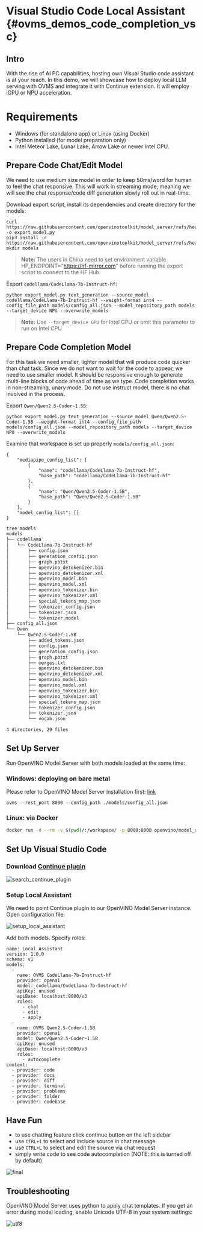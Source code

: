 # Visual Studio Code Local Assistant {#ovms_demos_code_completion_vsc}

## Intro
With the rise of AI PC capabilities, hosting own Visual Studio code assistant is at your reach. In this demo, we will showcase how to deploy local LLM serving with OVMS and integrate it with Continue extension. It will employ iGPU or NPU acceleration.

# Requirements
- Windows (for standalone app) or Linux (using Docker)
- Python installed (for model preparation only)
- Intel Meteor Lake, Lunar Lake, Arrow Lake or newer Intel CPU.

## Prepare Code Chat/Edit Model 
We need to use medium size model in order to keep 50ms/word for human to feel the chat responsive.
This will work in streaming mode, meaning we will see the chat response/code diff generation slowly roll out in real-time.

Download export script, install its dependencies and create directory for the models:
```console
curl https://raw.githubusercontent.com/openvinotoolkit/model_server/refs/heads/releases/2025/1/demos/common/export_models/export_model.py -o export_model.py
pip3 install -r https://raw.githubusercontent.com/openvinotoolkit/model_server/refs/heads/releases/2025/1/demos/common/export_models/requirements.txt
mkdir models
```
> **Note:** The users in China need to set environment variable HF_ENDPOINT="https://hf-mirror.com" before running the export script to connect to the HF Hub.

Export `codellama/CodeLlama-7b-Instruct-hf`:
```console
python export_model.py text_generation --source_model codellama/CodeLlama-7b-Instruct-hf --weight-format int4 --config_file_path models/config_all.json --model_repository_path models --target_device NPU --overwrite_models
```

> **Note:** Use `--target_device GPU` for Intel GPU or omit this parameter to run on Intel CPU

## Prepare Code Completion Model
For this task we need smaller, lighter model that will produce code quicker than chat task.
Since we do not want to wait for the code to appear, we need to use smaller model. It should be responsive enough to generate multi-line blocks of code ahead of time as we type.
Code completion works in non-streaming, unary mode. Do not use instruct model, there is no chat involved in the process.

Export `Qwen/Qwen2.5-Coder-1.5B`:
```baconsolesh
python export_model.py text_generation --source_model Qwen/Qwen2.5-Coder-1.5B --weight-format int4 --config_file_path models/config_all.json --model_repository_path models --target_device NPU --overwrite_models
```

Examine that workspace is set up properly `models/config_all.json`:
```
{
    "mediapipe_config_list": [
        {
            "name": "codellama/CodeLlama-7b-Instruct-hf",
            "base_path": "codellama/CodeLlama-7b-Instruct-hf"
        },
        {
            "name": "Qwen/Qwen2.5-Coder-1.5B",
            "base_path": "Qwen/Qwen2.5-Coder-1.5B"
        }
    ],
    "model_config_list": []
}
```

```bash
tree models
models
├── codellama
│   └── CodeLlama-7b-Instruct-hf
│       ├── config.json
│       ├── generation_config.json
│       ├── graph.pbtxt
│       ├── openvino_detokenizer.bin
│       ├── openvino_detokenizer.xml
│       ├── openvino_model.bin
│       ├── openvino_model.xml
│       ├── openvino_tokenizer.bin
│       ├── openvino_tokenizer.xml
│       ├── special_tokens_map.json
│       ├── tokenizer_config.json
│       ├── tokenizer.json
│       └── tokenizer.model
├── config_all.json
└── Qwen
    └── Qwen2.5-Coder-1.5B
        ├── added_tokens.json
        ├── config.json
        ├── generation_config.json
        ├── graph.pbtxt
        ├── merges.txt
        ├── openvino_detokenizer.bin
        ├── openvino_detokenizer.xml
        ├── openvino_model.bin
        ├── openvino_model.xml
        ├── openvino_tokenizer.bin
        ├── openvino_tokenizer.xml
        ├── special_tokens_map.json
        ├── tokenizer_config.json
        ├── tokenizer.json
        └── vocab.json

4 directories, 29 files
```

## Set Up Server
Run OpenVINO Model Server with both models loaded at the same time:

### Windows: deploying on bare metal
Please refer to OpenVINO Model Server installation first: [link](../../docs/deploying_server_baremetal.md)

```console
ovms --rest_port 8000 --config_path ./models/config_all.json
```

### Linux: via Docker
```bash
docker run -d --rm -v $(pwd)/:/workspace/ -p 8000:8000 openvino/model_server:2025.1 --rest_port 8000 --config_path /workspace/models/config_all.json
```

## Set Up Visual Studio Code

### Download [Continue plugin](https://www.continue.dev/)

![search_continue_plugin](search_continue_plugin.png)

### Setup Local Assistant

We need to point Continue plugin to our OpenVINO Model Server instance.
Open configuration file:

![setup_local_assistant](setup_local_assistant.png)

Add both models. Specify roles:
```
name: Local Assistant
version: 1.0.0
schema: v1
models:
  -
    name: OVMS CodeLlama-7b-Instruct-hf
    provider: openai
    model: codellama/CodeLlama-7b-Instruct-hf
    apiKey: unused
    apiBase: localhost:8000/v3
    roles:
      - chat
      - edit
      - apply
  -
    name: OVMS Qwen2.5-Coder-1.5B
    provider: openai
    model: Qwen/Qwen2.5-Coder-1.5B
    apiKey: unused
    apiBase: localhost:8000/v3
    roles:
      - autocomplete
context:
  - provider: code
  - provider: docs
  - provider: diff
  - provider: terminal
  - provider: problems
  - provider: folder
  - provider: codebase
```

## Have Fun

- to use chatting feature click continue button on the left sidebar
- use `CTRL+I` to select and include source in chat message
- use `CTRL+L` to select and edit the source via chat request
- simply write code to see code autocompletion (NOTE: this is turned off by default)

![final](final.png)


## Troubleshooting

OpenVINO Model Server uses python to apply chat templates. If you get an error during model loading, enable Unicode UTF-8 in your system settings:

![utf8](utf8.png)
